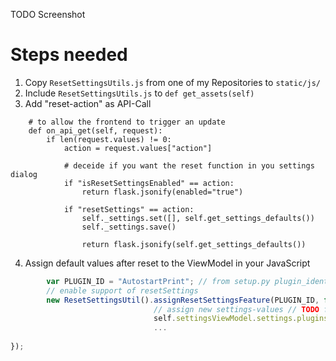 TODO Screenshot

# Steps needed
1) Copy `ResetSettingsUtils.js` from one of my Repositories to `static/js/`
2) Include `ResetSettingsUtils.js` to `def get_assets(self)`
3) Add "reset-action" as API-Call
```phyton
    # to allow the frontend to trigger an update
    def on_api_get(self, request):
        if len(request.values) != 0:
            action = request.values["action"]
            
            # deceide if you want the reset function in you settings dialog 
            if "isResetSettingsEnabled" == action:
                return flask.jsonify(enabled="true")

            if "resetSettings" == action:
                self._settings.set([], self.get_settings_defaults())
                self._settings.save()

                return flask.jsonify(self.get_settings_defaults())
```
4) Assign default values after reset to the ViewModel in your JavaScript
```javascript
        var PLUGIN_ID = "AutostartPrint"; // from setup.py plugin_identifier       
        // enable support of resetSettings
        new ResetSettingsUtil().assignResetSettingsFeature(PLUGIN_ID, function(data){
                                // assign new settings-values // TODO find a more generic way
                                self.settingsViewModel.settings.plugins.DisplayLayerProgress.showOnNavBar(data.showOnNavBar);
                                ...
                                     
});

```
